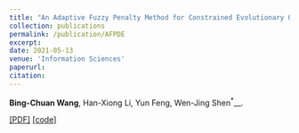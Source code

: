 ```yaml
---
title: "An Adaptive Fuzzy Penalty Method for Constrained Evolutionary Optimization"
collection: publications
permalink: /publication/AFPDE
excerpt: 
date: 2021-05-13
venue: 'Information Sciences'
paperurl: 
citation: 
---
```

__Bing-Chuan Wang__, Han-Xiong Li, Yun Feng, Wen-Jing Shen<sup>\*</sup>__.

[\[PDF\]](http://bingchuanwang.github.io/files/AFPDE.pdf) [\[code\]](http://bingchuanwang.github.io/files/AFPDE.rar)


